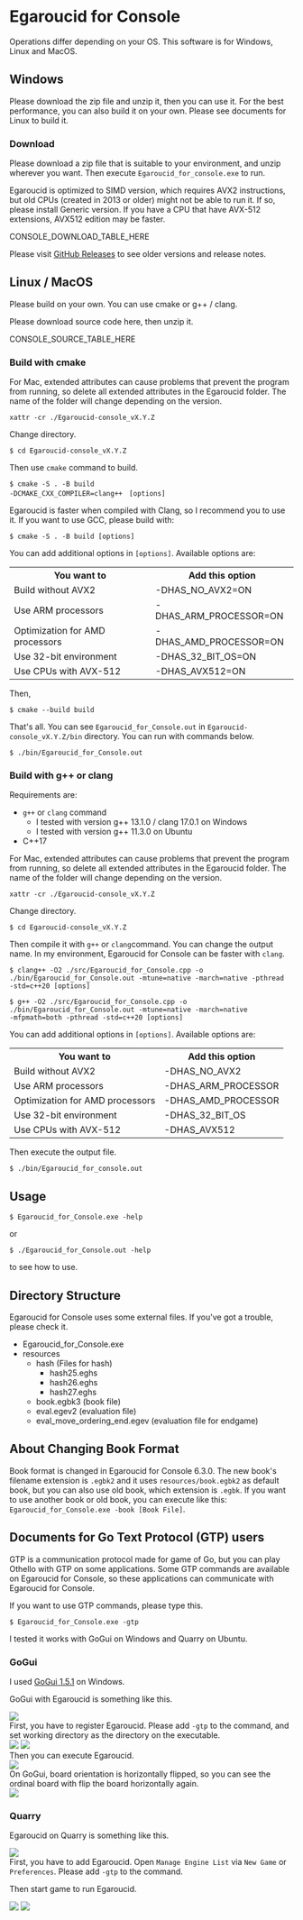 # Egaroucid for Console

Operations differ depending on your OS. This software is for Windows, Linux and MacOS.



## Windows

Please download the zip file and unzip it, then you can use it. For the best performance, you can also build it on your own. Please see documents for Linux to build it.

### Download

Please download a zip file that is suitable to your environment, and unzip wherever you want. Then execute <code>Egaroucid_for_console.exe</code> to run.



Egaroucid is optimized to SIMD version, which requires AVX2  instructions, but old CPUs (created in 2013 or older) might not be able  to run it. If so, please install Generic version. If you have a CPU that have AVX-512 extensions, AVX512 edition may be faster.



CONSOLE_DOWNLOAD_TABLE_HERE



Please visit [GitHub Releases](https://github.com/Nyanyan/Egaroucid/releases) to see older versions and release notes.



## Linux / MacOS

Please build on your own. You can use cmake or g++ / clang.

Please download source code here, then unzip it.



CONSOLE_SOURCE_TABLE_HERE



### Build with cmake

For Mac, extended attributes can cause problems that prevent the program from running, so delete all extended attributes in the Egaroucid folder. The name of the folder will change depending on the version.



<code>xattr -cr ./Egaroucid-console_vX.Y.Z</code>



Change directory.



<code>$ cd Egaroucid-console_vX.Y.Z</code>



Then use <code>cmake</code> command to build.



<code>$ cmake -S . -B build -DCMAKE_CXX_COMPILER=clang++　[options]</code>

Egaroucid is faster when compiled with Clang, so I recommend you to use it. If you want to use GCC, please build with:

<code>$ cmake -S . -B build [options]</code>



You can add additional options in <code>[options]</code>. Available options are:



<div class="table_wrapper"><table>
    <tr>
        <th>You want to</th>
        <th>Add this option</th>
    </tr>
    <tr>
        <td>Build without AVX2</td>
        <td>-DHAS_NO_AVX2=ON</td>
    </tr>
    <tr>
        <td>Use ARM processors</td>
        <td>-DHAS_ARM_PROCESSOR=ON</td>
    </tr>
    <tr>
        <td>Optimization for AMD processors</td>
        <td>-DHAS_AMD_PROCESSOR=ON</td>
    </tr>
    <tr>
        <td>Use 32-bit environment</td>
        <td>-DHAS_32_BIT_OS=ON</td>
    </tr>
    <tr>
        <td>Use CPUs with AVX-512</td>
        <td>-DHAS_AVX512=ON</td>
    </tr>
    </table></div>





Then,



<code>$ cmake --build build</code>



That's all. You can see <code>Egaroucid_for_Console.out</code> in <code>Egaroucid-console_vX.Y.Z/bin</code> directory. You can run with commands below.



<code>$ ./bin/Egaroucid_for_Console.out</code>



### Build with g++ or clang

Requirements are:

<ul>
    <li><code>g++</code> or <code>clang</code> command
        <ul>
            <li>I tested with version g++ 13.1.0 / clang 17.0.1 on Windows</li>
            <li>I tested with version g++ 11.3.0 on Ubuntu</li>
        </ul>
    </li>
    <li>C++17</li>
</ul>
For Mac, extended attributes can cause problems that prevent the program from running, so delete all extended attributes in the Egaroucid folder. The name of the folder will change depending on the version.



<code>xattr -cr ./Egaroucid-console_vX.Y.Z</code>



Change directory.



<code>$ cd Egaroucid-console_vX.Y.Z</code>



Then compile it with <code>g++</code> or <code>clang</code>command. You can change the output name. In my environment, Egaroucid for Console can be faster with ```clang```.



<code>$ clang++ -O2 ./src/Egaroucid_for_Console.cpp -o ./bin/Egaroucid_for_Console.out -mtune=native -march=native -pthread -std=c++20 [options]</code>

<code>$ g++ -O2 ./src/Egaroucid_for_Console.cpp -o ./bin/Egaroucid_for_Console.out -mtune=native -march=native -mfpmath=both -pthread -std=c++20 [options]</code>



You can add additional options in <code>[options]</code>. Available options are:



<div class="table_wrapper"><table>
    <tr>
        <th>You want to</th>
        <th>Add this option</th>
    </tr>
    <tr>
        <td>Build without AVX2</td>
        <td>-DHAS_NO_AVX2</td>
    </tr>
    <tr>
        <td>Use ARM processors</td>
        <td>-DHAS_ARM_PROCESSOR</td>
    </tr>
    <tr>
        <td>Optimization for AMD processors</td>
        <td>-DHAS_AMD_PROCESSOR</td>
    </tr>
    <tr>
        <td>Use 32-bit environment</td>
        <td>-DHAS_32_BIT_OS</td>
    </tr>
    <tr>
        <td>Use CPUs with AVX-512</td>
        <td>-DHAS_AVX512</td>
    </tr>
    </table></div>




Then execute the output file.



<code>$ ./bin/Egaroucid_for_console.out</code>





## Usage

<code>$ Egaroucid_for_Console.exe -help</code>



or



<code>$ ./Egaroucid_for_Console.out -help</code>



to see how to use.



## Directory Structure

Egaroucid for Console uses some external files. If you've got a trouble, please check it.

<ul>
    <li>Egaroucid_for_Console.exe</li>
    <li>resources
        <ul>
            <li>hash (Files for hash)
                <ul>
                    <li>hash25.eghs</li>
                    <li>hash26.eghs</li>
                    <li>hash27.eghs</li>
                </ul>
            </li>
            <li>book.egbk3 (book file)</li>
            <li>eval.egev2 (evaluation file)</li>
            <li>eval_move_ordering_end.egev (evaluation file for endgame)</li>
        </ul>
    </li>
</ul>





## About Changing Book Format

Book format is changed in Egaroucid for Console 6.3.0. The new book's filename extension is ```.egbk2``` and it uses ```resources/book.egbk2``` as default book, but you can also use old book, which extension is ```.egbk```. If you want to use another book or old book, you can execute like this: ```Egaroucid_for_Console.exe -book [Book File]```.




## Documents for Go Text Protocol (GTP) users

GTP is a communication protocol made for game of Go, but you can play Othello with GTP on some applications. Some GTP commands are available on Egaroucid for Console, so these applications can communicate with Egaroucid for Console.



If you want to use GTP commands, please type this.



<code>$ Egaroucid_for_Console.exe -gtp</code>



I tested it works with GoGui on Windows and Quarry on Ubuntu.



### GoGui

I used [GoGui 1.5.1](https://github.com/Remi-Coulom/gogui/releases/tag/v1.5.1) on Windows.

GoGui with Egaroucid is something like this.

<div class="centering_box">
    <img class="pic2" src="img/gogui_with_egaroucid.png">
</div>
First, you have to register Egaroucid. Please add <code>-gtp</code> to the command, and set working directory as the directory on the executable.

<div class="centering_box">
    <img class="pic2" src="img/gogui_new_program.png">
    <img class="pic2" src="img/gogui_new_program2.png">
</div>
Then you can execute Egaroucid.

<div class="centering_box">
    <img class="pic2" src="img/gogui_launch.png">
</div>
On GoGui, board orientation is horizontally flipped, so you can see the ordinal board with flip the board horizontally again.

<div class="centering_box">
    <img class="pic2" src="img/gogui_orientation.png">
</div>



### Quarry

Egaroucid on Quarry is something like this.

<div class="centering_box">
    <img class="pic2" src="img/quarry_with_egaroucid.png">
</div>
First, you have to add Egaroucid. Open <code>Manage Engine List</code> via <code>New Game</code> or <code>Preferences</code>. Please add <code>-gtp</code> to the command.



Then start game to run Egaroucid.

<div class="centering_box">
    <img class="pic2" src="img/quarry_setting1.png">
    <img class="pic2" src="img/quarry_setting2.png">
</div>


